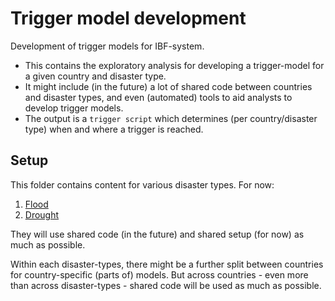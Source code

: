 # Trigger model development

Development of trigger models for IBF-system.
- This contains the exploratory analysis for developing a trigger-model for a given country and disaster type. 
- It might include (in the future) a lot of shared code between countries and disaster types, and even (automated) tools to aid analysts to develop trigger models.
- The output is a `trigger script` which determines (per country/disaster type) when and where a trigger is reached.

## Setup

This folder contains content for various disaster types. For now:
1. [Flood](./flood/)
2. [Drought](./drought/)
   
They will use shared code (in the future) and shared setup (for now) as much as possible.

Within each disaster-types, there might be a further split between countries for country-specific (parts of) models. But across countries - even more than across disaster-types - shared code will be used as much as possible.

